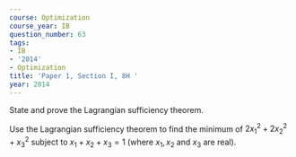 ```yaml
---
course: Optimization
course_year: IB
question_number: 63
tags:
- IB
- '2014'
- Optimization
title: 'Paper 1, Section I, 8H '
year: 2014
---
```




State and prove the Lagrangian sufficiency theorem.

Use the Lagrangian sufficiency theorem to find the minimum of $2 x_{1}^{2}+2 x_{2}^{2}+x_{3}^{2}$ subject to $x_{1}+x_{2}+x_{3}=1$ (where $x_{1}, x_{2}$ and $x_{3}$ are real).